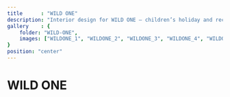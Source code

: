 ```yaml
---
title      : "WILD ONE"
description: "Interior design for WILD ONE – children’s holiday and recreational space\n\nYear: 2018\nArea: 175m2\nLocation: Riga, Latvia\n\nInterior design: WILD ONE, Annija Straume-Kokina"
gallery    : {
    folder: "WILD-ONE",
    images: ["WILDONE_1", "WILDONE_2", "WILDONE_3", "WILDONE_4", "WILDONE_5", "WILDONE_6", "WILDONE_7", "WILDONE_8", "WILDONE_9", "WILDONE_10"],
}
position: "center"
---
```

# WILD ONE
